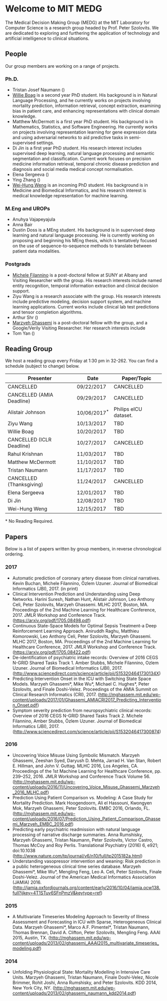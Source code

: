 # Welcome to MIT MEDG
The Medical Decision Making Group (MEDG) at the MIT Laboratory for Computer Science is a research group headed by Prof. Peter Szolovits. We are dedicated to exploring and furthering the application of technology and artificial intelligence to clinical situations.

## People

Our group members are working on a range of projects.

### Ph.D.
  * Tristan Josef Naumann ()
  * [Willie Boag](http://willieboag.com)
    is a second year PhD student. His background is in Natural Language Processing, and he currently works on projects involving mortality prediction, information retrieval, concept extraction, examining bias in patient care, and enhancing representations with clinical domain knowledge.
  * Matthew McDermott is a first year PhD student. His background is in Mathematics, Statistics, and Software
    Engineering. He currently works on projects involving representation learning for gene expression data and
    using adversarial networks to aid predictive tasks in semi-supervised settings.
  * Di Jin is a first year PhD student. His research interest includes supervised deep learning, natural language processing and semantic segmentation and classification. Current work focuses on precision medicine information retrieval, temporal chronic disease prediction and diagnosis and social media medical concept normalisation.
  * Elena Sergeeva ()
  * Ying Zhang ()
  * [Wei-Hung Weng](http://ckbjimmy.github.io/) is an incoming PhD student. His background is in Medicine and Biomedical Informatics, and his research interest is medical knowledge representation for machine learning.

### M.Eng and UROPs
  * Anuhya Vajapeyajula
  * Anna Bair
  * Dustin Doss is a MEng student. His background is in supervised deep learning and natural language processing. He is currently working on proposing and beginning his MEng thesis, which is tentatively focused on the use of sequence-to-sequence methods to translate between patient data modalities.

### Postgrads
  * [Michele Filannino](http://www.michelefilannino.com)
    is a post-doctoral fellow at SUNY at Albany and Visiting Researcher with the group. His research interests include named entity recognition, temporal information extraction and clinical decision support.
  * Ziyu Wang is a research associate with the group. His research interests include predictive modeling, decision support system, and machine learning applications. Current works include clinical lab test predictions and tensor completion algorithms.
  * Arthur Shr ()
  * [Marzyeh Ghassemi](http://mghassem.mit.edu)
    is a post-doctoral fellow with the group, and a Google/Verily Visiting Researcher. Her research interests include
  * Tom Yan ()

## Reading Group
We host a reading group every Friday at 1:30 pm in 32-262. You can find a schedule (subject to change) below.

Presenter                          | Date                   | Paper/Topic
---------------------------------- | ---------------------- | ------------------------------------------------
CANCELLED                          | 09/22/2017             | CANCELLED
CANCELLED (AMIA Deadline)          | 09/29/2017             | CANCELLED
Alistair Johnson                   | 10/06/2017<sup>\*</sup>| Philips eICU dataset.
Ziyu Wang                          | 10/13/2017             | TBD
Willie Boag                        | 10/20/2017             | TBD
CANCELLED (ICLR Deadline)          | 10/27/2017             | CANCELLED
Rahul Krishnan                     | 11/03/2017             | TBD
Matthew McDermott                  | 11/10/2017             | TBD
Tristan Naumann                    | 11/17/2017             | TBD
CANCELLED (Thanksgiving)           | 11/24/2017             | CANCELLED
Elena Sergeeva                     | 12/01/2017             | TBD
Di Jin                             | 12/08/2017             | TBD
Wei-Hung Weng                      | 12/15/2017             | TBD

\* No Reading Required.

## Papers
 Below is a list of papers written by group members, in reverse chronological ordering.

### 2017
* Automatic prediction of coronary artery disease from clinical narratives. Kevin Buchan, Michele Filannino, Özlem Uzuner. Journal of Biomedical Informatics (JBI), 2017. (in print)
* Clinical Intervention Prediction and Understanding using Deep Networks. Harini Suresh, Nathan Hunt, Alistair Johnson, Leo Anthony Celi, Peter Szolovits, Marzyeh Ghassemi. MLHC 2017, Boston, MA. Proceedings of the 2nd Machine Learning for Healthcare Conference, 2017. JMLR Workshop and Conference Track. (https://arxiv.org/pdf/1705.08498.pdf)
* Continuous State-Space Models for Optimal Sepsis Treatment-a Deep Reinforcement Learning Approach. Aniruddh Raghu, Matthieu Komorowski, Leo Anthony Celi, Peter Szolovits, Marzyeh Ghassemi. MLHC 2017, Boston, MA. Proceedings of the 2nd Machine Learning for Healthcare Conference, 2017. JMLR Workshop and Conference Track. (https://arxiv.org/pdf/1705.08422.pdf)
* De-identification of psychiatric intake records: Overview of 2016 CEGS N-GRID Shared Tasks Track 1. Amber Stubbs, Michele Filannino, Ozlem Uzuner. Journal of Biomedical Informatics (JBI), 2017. (http://www.sciencedirect.com/science/article/pii/S153204641730134X)
* Predicting Intervention Onset in the ICU with Switching State Space Models. Marzyeh Ghassemi*, Mike Wu*, Michael C. Hughes*, Peter Szolovits, and Finale Doshi-Velez. Proceedings of the AMIA Summit on Clinical Research Informatics (CRI), 2017. (http://mghassem.mit.edu/wp-content/uploads/2017/01/Ghassemi_AMIACRI2017_Predicting_Intervention_Onset.pdf)
* Symptom severity prediction from neuropsychiatric clinical records: Overview of 2016 CEGS N-GRID Shared Tasks Track 2. Michele Filannino, Amber Stubbs, Özlem Uzuner. Journal of Biomedical Informatics (JBI), 2017. (http://www.sciencedirect.com/science/article/pii/S1532046417300874)


### 2016
* Uncovering Voice Misuse Using Symbolic Mismatch. Marzyeh Ghassemi, Zeeshan Syed, Daryush D. Mehta, Jarrad H. Van Stan, Robert E. Hillman, and John V. Guttag. MLHC 2016, Los Angeles, CA. Proceedings of the 1st Machine Learning for Healthcare Conference, pp. 239–252, 2016. JMLR Workshop and Conference Track Volume 56. (http://mghassem.mit.edu/wp-content/uploads/2016/11/Uncovering_Voice_Misuse_Ghassemi_Marzyeh_2016_MLHC.pdf)
* Prediction Using Patient Comparison vs. Modeling: A Case Study for Mortality Prediction. Mark Hoogendoorn, Ali el Hassouni, Kwongyen Mok, Marzyeh Ghassemi, Peter Szolovits. EMBC 2016, Orlando, FL. (http://mghassem.mit.edu/wp-content/uploads/2016/07/Prediction_Using_Patient_Comparison_Ghassemi_Marzyeh_EMBC_2016.pdf)
* Predicting early psychiatric readmission with natural language processing of narrative discharge summaries. Anna Rumshisky, Marzyeh Ghassemi, Tristan Naumann, Peter Szolovits, Victor Castro, Thomas McCoy and Roy Perlis. Translational Psychiatry (2016) 6, e921; doi:10.1038 (http://www.nature.com/tp/journal/v6/n10/full/tp2015182a.html)
* Understanding vasopressor intervention and weaning: Risk prediction in a public heterogeneous clinical time series database. Marzyeh Ghassemi*, Mike Wu*, Mengling Feng, Leo A. Celi, Peter Szolovits, Finale Doshi-Velez. Journal of the American Medical Informatics Association (JAMIA) 2016. (http://jamia.oxfordjournals.org/content/early/2016/10/04/jamia.ocw138.full?ijkey=4T1STuv6SFnPmzV&keytype=ref)

### 2015
* A Multivariate Timeseries Modeling Approach to Severity of Illness Assessment and Forecasting in ICU with Sparse, Heterogeneous Clinical Data. Marzyeh Ghassemi*, Marco A.F. Pimentel*, Tristan Naumann, Thomas Brennan, David A. Clifton, Peter Szolovits, Mengling Feng. AAAI 2015, Austin, TX. (http://mghassem.mit.edu/wp-content/uploads/2013/02/ghassemi_AAAI2015_multivariate_timeseries_modeling.pdf)

### 2014
* Unfolding Physiological State: Mortality Modelling in Intensive Care Units. Marzyeh Ghassemi, Tristan Naumann, Finale Doshi-Velez, Nicole Brimmer, Rohit Joshi, Anna Rumshisky, and Peter Szolovits. KDD 2014, New York City, NY. (http://mghassem.mit.edu/wp-content/uploads/2013/02/ghassemi_naumann_kdd2014.pdf)
